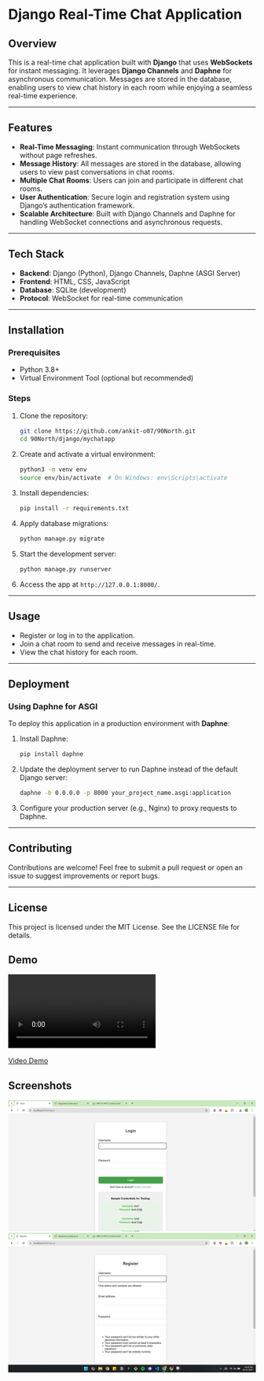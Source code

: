 # Django Real-Time Chat Application

## Overview
This is a real-time chat application built with **Django** that uses **WebSockets** for instant messaging. It leverages **Django Channels** and **Daphne** for asynchronous communication. Messages are stored in the database, enabling users to view chat history in each room while enjoying a seamless real-time experience.

---

## Features
- **Real-Time Messaging**: Instant communication through WebSockets without page refreshes.
- **Message History**: All messages are stored in the database, allowing users to view past conversations in chat rooms.
- **Multiple Chat Rooms**: Users can join and participate in different chat rooms.
- **User Authentication**: Secure login and registration system using Django’s authentication framework.
- **Scalable Architecture**: Built with Django Channels and Daphne for handling WebSocket connections and asynchronous requests.

---

## Tech Stack
- **Backend**: Django (Python), Django Channels, Daphne (ASGI Server)
- **Frontend**: HTML, CSS, JavaScript
- **Database**: SQLite (development)
- **Protocol**: WebSocket for real-time communication

---

## Installation

### Prerequisites
- Python 3.8+
- Virtual Environment Tool (optional but recommended)

### Steps
1. Clone the repository:
   ```bash
   git clone https://github.com/ankit-o07/90North.git
   cd 90North/django/mychatapp
   ```

2. Create and activate a virtual environment:
   ```bash
   python3 -m venv env
   source env/bin/activate  # On Windows: env\Scripts\activate
   ```

3. Install dependencies:
   ```bash
   pip install -r requirements.txt
   ```

4. Apply database migrations:
   ```bash
   python manage.py migrate
   ```

5. Start the development server:
   ```bash
   python manage.py runserver
   ```

6. Access the app at `http://127.0.0.1:8000/`.

---

## Usage
- Register or log in to the application.
- Join a chat room to send and receive messages in real-time.
- View the chat history for each room.

---

## Deployment

### Using Daphne for ASGI
To deploy this application in a production environment with **Daphne**:
1. Install Daphne:
   ```bash
   pip install daphne
   ```

2. Update the deployment server to run Daphne instead of the default Django server:
   ```bash
   daphne -b 0.0.0.0 -p 8000 your_project_name.asgi:application
   ```

3. Configure your production server (e.g., Nginx) to proxy requests to Daphne.

---

## Contributing
Contributions are welcome! Feel free to submit a pull request or open an issue to suggest improvements or report bugs.

---

## License
This project is licensed under the MIT License. See the LICENSE file for details.

## Demo
<video controls src="2025-01-20 15-01-35.mp4" title="Title"></video>

[Video Demo](https://drive.google.com/file/d/1F2899jDNi6wGD_mFfC-xnNYK3qqguitN/view?usp=sharing)



## Screenshots
![alt text](image.png)
![alt text](image-1.png)

